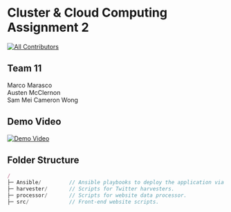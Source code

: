 # Cluster & Cloud Computing Assignment 2
[![All Contributors](https://img.shields.io/badge/all_contributors-4-orange.svg)](#contributors)

## Team 11
Marco Marasco  
Austen McClernon  
Sam Mei
Cameron Wong

## Demo Video
[![Demo Video](https://img.youtube.com/vi/QrbDGa5DcB0/0.jpg)](https://www.youtube.com/watch?v=QrbDGa5DcB0&feature=youtu.be)

## Folder Structure
```js
/
├─ Ansible/         // Ansible playbooks to deploy the application via the MRC.
├─ harvester/       // Scripts for Twitter harvesters.
├─ processor/       // Scripts for website data processor.
├─ src/             // Front-end website scripts.
```
